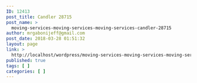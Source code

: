 ```yaml
---
ID: 12413
post_title: Candler 28715
post_name: >
  moving-services-moving-services-moving-services-candler-28715
author: mrgabonijeff@gmail.com
post_date: 2018-03-28 01:51:32
layout: page
link: >
  http://localhost/wordpress/moving-services-moving-services-moving-services-candler-28715/
published: true
tags: [ ]
categories: [ ]
---
```

